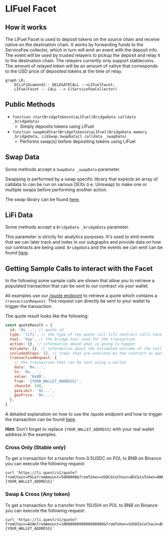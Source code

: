# LIFuel Facet

## How it works

The LIFuel Facet is used to deposit tokens on the source chain and receive native on the destination chain.
It works by forwarding funds to the ServiceFee collector, which in turn will emit an event with the deposit info. 
The event will be used by trusted relayers to pickup the deposit and relay it to the destination chain.
The relayers currently only support stablecoins.
The amount of relayed token will be an amount of native that corresponds to the USD price of deposited tokens at the time of relay.

```mermaid
graph LR;
    D{LiFiDiamond}-- DELEGATECALL -->LIFuelFacet;
    LIFuelFacet -- CALL --> C(ServiceFeeCollector)
```

## Public Methods

- `function startBridgeTokensViaLIFuel(BridgeData calldata _bridgeData)`
  - Simply deposits tokens using LIFuel
- `function swapAndStartBridgeTokensViaLIFuel(BridgeData memory _bridgeData, LibSwap.SwapData[] calldata _swapData)`
  - Performs swap(s) before depositing tokens using LIFuel

## Swap Data

Some methods accept a `SwapData _swapData` parameter.

Swapping is performed by a swap specific library that expects an array of calldata to can be run on various DEXs (i.e. Uniswap) to make one or multiple swaps before performing another action.

The swap library can be found [here](../src/Libraries/LibSwap.sol).

## LiFi Data

Some methods accept a `BridgeData _bridgeData` parameter.

This parameter is strictly for analytics purposes. It's used to emit events that we can later track and index in our subgraphs and provide data on how our contracts are being used. `BridgeData` and the events we can emit can be found [here](../src/Interfaces/ILiFi.sol).

## Getting Sample Calls to interact with the Facet

In the following some sample calls are shown that allow you to retrieve a populated transaction that can be sent to our contract via your wallet.

All examples use our [/quote endpoint](https://apidocs.li.fi/reference/get_quote) to retrieve a quote which contains a `transactionRequest`. This request can directly be sent to your wallet to trigger the transaction.

The quote result looks like the following:

```javascript
const quoteResult = {
  id: '0x...', // quote id
  type: 'lifi', // the type of the quote (all lifi contract calls have the type "lifi")
  tool: 'hop', // the bridge tool used for the transaction
  action: {}, // information about what is going to happen
  estimate: {}, // information about the estimated outcome of the call
  includedSteps: [], // steps that are executed by the contract as part of this transaction, e.g. a swap step and a cross step
  transactionRequest: {
    // the transaction that can be sent using a wallet
    data: '0x...',
    to: '0x...',
    value: '0x00',
    from: '{YOUR_WALLET_ADDRESS}',
    chainId: 100,
    gasLimit: '0x...',
    gasPrice: '0x...',
  },
}
```

A detailed explanation on how to use the /quote endpoint and how to trigger the transaction can be found [here](https://docs.li.fi/products/more-integration-options/li.fi-api/transferring-tokens-example).

**Hint**: Don't forget to replace `{YOUR_WALLET_ADDRESS}` with your real wallet address in the examples.

### Cross Only (Stable only)

To get a transaction for a transfer from 0.5USDC on POL to BNB on Binance you can execute the following request:

```shell
curl 'https://li.quest/v1/quote?fromChain=POL&fromAmount=5000000&fromToken=USDC&toChain=BSC&toToken=BNB&slippage=0.03&allowBridges=lifuel&fromAddress={YOUR_WALLET_ADDRESS}'
```

### Swap & Cross (Any token)

To get a transaction for a transfer from 1SUSHI on POL to BNB on Binance you can execute the following request:

```shell
curl 'https://li.quest/v1/quote?fromChain=AVA&fromAmount=1000000000000000000&fromToken=SUSHI&toChain=BSC&toToken=BNB&slippage=0.03&allowBridges=lifuel&fromAddress={YOUR_WALLET_ADDRESS}'
```
